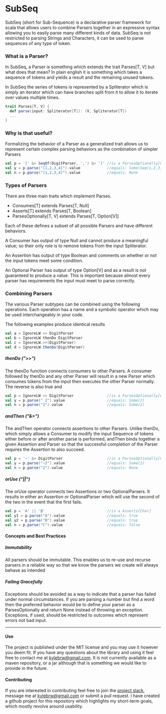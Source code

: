 # SubSeq

SubSeq (short for Sub-Sequence) is a declarative parser framework for scala that allows users to combine 
Parsers together in an expressive syntax allowing you to easily parse many different kinds of data.
SubSeq is not restricted to parsing Strings and Characters, it can be used to parse sequences of any type of token.

### What is a Parser?

In SubSeq, a Parser is something which extends the trait Parses[T, V] but what does that mean? 
In plain english it is something which takes a sequence of tokens and yields a result and the remaining unused tokens.

In SubSeq the series of tokens is represented by a Spliterator which is simply an iterator which can have branches split from it to allow it to iterate over values multiple times.

```Scala
trait Parses[T, V] {
  def parse(input: Spliterator[T]): (V, Spliterator[T])
  ...  
}
```

### Why is that useful?

Formalizing the behavior of a Parser as a generalized trait allows us to represent certain complex parsing behaviors as the combination of simpler Parsers

```Scala
val p = '[' &> SeqOf(DigitParser, ',') &> ']' //is a ParsesOptionally[Char,Seq[Int]]
val y = p.parse("[1,2,3,4]").value            //equals: Some(Seq(1,2,3,4))
val n = p.parse("(1,2,3,4)").value            //equals: None
```


### Types of Parsers

There are three main traits which implement Parses.

 * Consumes[T] extends Parses[T, Null]
 * Asserts[T] extends Parses[T, Boolean]
 * ParsesOptionally[T, V] extends Parses[T, Option[V]]

Each of these defines a subset of all possible Parsers and have different behaviors. 

A Consumer has output of type Null and cannot produce a meaningful value; so their only role is to remove tokens from the input Spliterator.

An Assertion has output of type Boolean and comments on whether or not the input tokens meet some condition.

An Optional Parser has output of type Option[V] and as a result is not guaranteed to produce a value. This is important because almost every parser has requirements the input must meet to parse correctly.

### Combining Parsers

The various Parser subtypes can be combined using the following operations. Each operation has a name and a symbolic operator which may be used interchangeably in your code.

The following examples produce identical results

```Scala
val a = IgnoreLW >> DigitParser
val b = IgnoreLW thenDo DigitParser
val c = IgnoreLW.>>(DigitParser)
val d = IgnoreLW.thenDo(DigitParser)
```

##### thenDo (">>")

The thenDo function connects consumers to other Parsers. A consumer followed by thenDo and any other Parser will result in a new Parser which consumes tokens from the input then executes the other Parser normally. The reverse is also true and 

```Scala
val p = IgnoreLW >> DigitParser               //is a ParsesOptionally[Char,Int]
val y = p.parse(" 2").value                   //equals: Some(2)
val n = p.parse("2").value                    //equals: Some(2)
```

##### andThen ("&>")


The andThen operator connects assertions to other Parsers. Unlike thenDo, which simply allows a Consumer to modify the input Sequence of tokens either before or after another parse is performed, andThen binds together a given Assertion and Parser so that the successful completion of the Parser requires the Assertion to also succeed.

```Scala
val p = '~' &> DigitParser                    //is a ParsesOptionally[Char,Int]
val y = p.parse("~2").value                   //equals: Some(2)
val n = p.parse("2").value                    //equals: None
```

##### orUse ("||")

The orUse operator connects two Assertions or two OptionalParsers. It results in either an Assertion or OptionalParser which will use the second of the two in the event that the first fails.

```Scala
val p = 'A' || 'B'                            //is a Asserts[Char]
val y1 = p.parse("A").value                   //equals: true
val y2 = p.parse("B").value                   //equals: true
val n = p.parse("C").value                    //equals: false
```

#### Concepts and Best Practices

##### Immutability

All parsers should be immutable. This enables us to re-use and recurse parsers in a reliable way
so that we know the parsers we create will always behave as intended

##### Failing Gracefully

Exceptions should be avoided as a way to indicate that a parser has failed under normal circumstances. 
If you are parsing a number but find a word then the preferred behavior would be to define your parser as a ParsesOptionally
and return None instead of throwing an exception.
Exceptions, if used, should be restricted to outcomes which represent errors not bad input.

*****

#### Use

The project is published under the MIT license and you may use it however you deem fit.
If you have any questions about the library and using it feel free to contact me at kylebrw@gmail.com.
It is not currently available as a maven repository, or a jar although that is something
we would like to provide in the future.

#### Contributing

If you are interested in contributing feel free to join the 
[project slack](https://join.slack.com/t/sub-seq/shared_invite/enQtMjQ3MTM4NDM2NTUxLTFiNzRlMjM0OWU0ZjYyZThhODllMTI4OTFkMzFiYTY4ZDg5ZDlhZDA4OGM1NmI0YTZiYzcyOTI5NTZiNDc5Y2E),
message me at kylebrw@gmail.com or submit a pull request.
I have created a github project for this repository which highlights my short-term goals,
which mostly revolve around usability.

